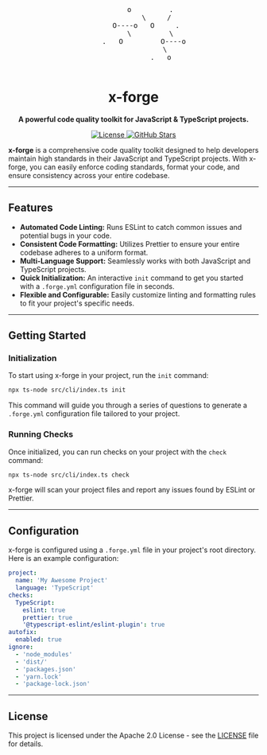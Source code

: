 <div align="center">
  <pre>
        o         .
           \     /
      O----o   O     .
        \         \
     .   O         O----o
               \
             .   o
  </pre>
  <h1 align="center">x-forge</h1>
  <p align="center">
    <strong>A powerful code quality toolkit for JavaScript & TypeScript projects.</strong>
  </p>
  <p align="center">
    <a href="https://github.com/quasar-x1/x-forge/blob/main/LICENSE">
      <img alt="License" src="https://img.shields.io/github/license/quasar-x1/x-forge?style=for-the-badge&color=blue">
    </a>
    <a href="https://github.com/quasar-x1/x-forge">
      <img alt="GitHub Stars" src="https://img.shields.io/github/stars/quasar-x1/x-forge?style=for-the-badge&color=yellow">
    </a>
  </p>
</div>

**x-forge** is a comprehensive code quality toolkit designed to help developers maintain high standards in their JavaScript and TypeScript projects. With x-forge, you can easily enforce coding standards, format your code, and ensure consistency across your entire codebase.

---

## Features

- **Automated Code Linting:** Runs ESLint to catch common issues and potential bugs in your code.
- **Consistent Code Formatting:** Utilizes Prettier to ensure your entire codebase adheres to a uniform format.
- **Multi-Language Support:** Seamlessly works with both JavaScript and TypeScript projects.
- **Quick Initialization:** An interactive `init` command to get you started with a `.forge.yml` configuration file in seconds.
- **Flexible and Configurable:** Easily customize linting and formatting rules to fit your project's specific needs.

---

## Getting Started

### Initialization

To start using x-forge in your project, run the `init` command:

```bash
npx ts-node src/cli/index.ts init
```

This command will guide you through a series of questions to generate a `.forge.yml` configuration file tailored to your project.

### Running Checks

Once initialized, you can run checks on your project with the `check` command:

```bash
npx ts-node src/cli/index.ts check
```

x-forge will scan your project files and report any issues found by ESLint or Prettier.

---

## Configuration

x-forge is configured using a `.forge.yml` file in your project's root directory. Here is an example configuration:

```yaml
project:
  name: 'My Awesome Project'
  language: 'TypeScript'
checks:
  TypeScript:
    eslint: true
    prettier: true
    '@typescript-eslint/eslint-plugin': true
autofix:
  enabled: true
ignore:
  - 'node_modules'
  - 'dist/'
  - 'packages.json'
  - 'yarn.lock'
  - 'package-lock.json'
```

---

## License

This project is licensed under the Apache 2.0 License - see the [LICENSE](LICENSE) file for details.
